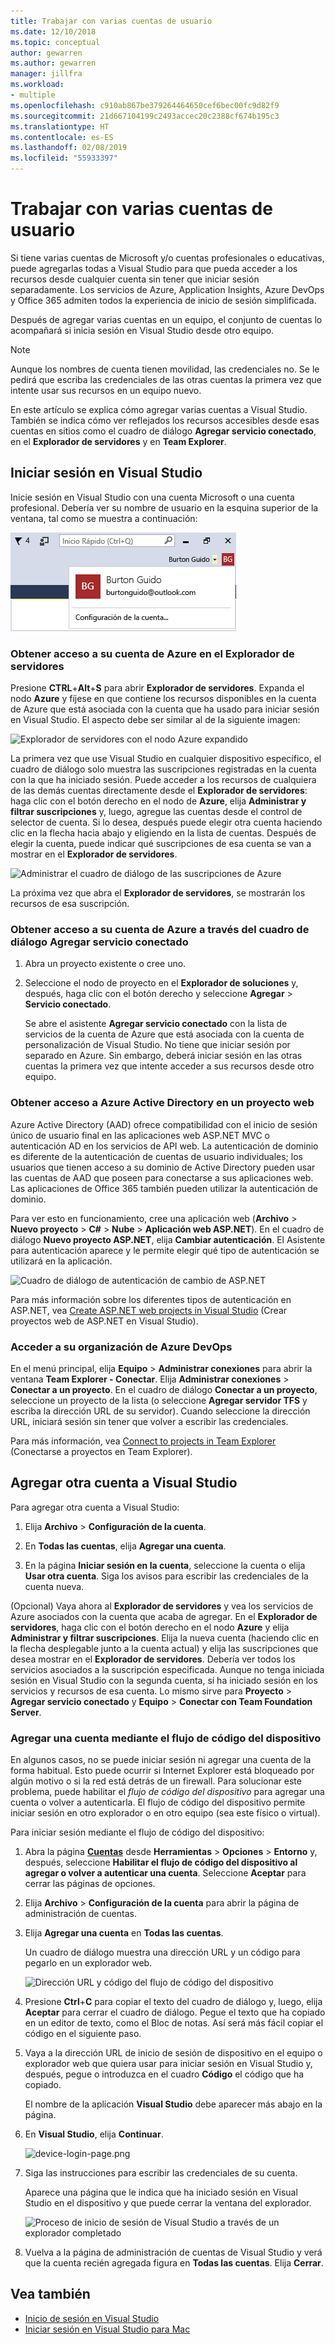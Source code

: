 ```yaml
---
title: Trabajar con varias cuentas de usuario
ms.date: 12/10/2018
ms.topic: conceptual
author: gewarren
ms.author: gewarren
manager: jillfra
ms.workload:
- multiple
ms.openlocfilehash: c910ab867be379264464650cef6bec00fc9d82f9
ms.sourcegitcommit: 21d667104199c2493accec20c2388cf674b195c3
ms.translationtype: HT
ms.contentlocale: es-ES
ms.lasthandoff: 02/08/2019
ms.locfileid: "55933397"
---
```

# <a name="work-with-multiple-user-accounts"></a>Trabajar con varias cuentas de usuario

Si tiene varias cuentas de Microsoft y/o cuentas profesionales o educativas, puede agregarlas todas a Visual Studio para que pueda acceder a los recursos desde cualquier cuenta sin tener que iniciar sesión separadamente. Los servicios de Azure, Application Insights, Azure DevOps y Office 365 admiten todos la experiencia de inicio de sesión simplificada.

Después de agregar varias cuentas en un equipo, el conjunto de cuentas lo acompañará si inicia sesión en Visual Studio desde otro equipo.

> [!NOTE]
> Aunque los nombres de cuenta tienen movilidad, las credenciales no. Se le pedirá que escriba las credenciales de las otras cuentas la primera vez que intente usar sus recursos en un equipo nuevo.

En este artículo se explica cómo agregar varias cuentas a Visual Studio. También se indica cómo ver reflejados los recursos accesibles desde esas cuentas en sitios como el cuadro de diálogo **Agregar servicio conectado**, en el **Explorador de servidores** y en **Team Explorer**.

## <a name="sign-in-to-visual-studio"></a>Iniciar sesión en Visual Studio

Inicie sesión en Visual Studio con una cuenta Microsoft o una cuenta profesional. Debería ver su nombre de usuario en la esquina superior de la ventana, tal como se muestra a continuación:

![Usuario actualmente registrado](../ide/media/vs2015_username.png)

### <a name="access-your-azure-account-in-server-explorer"></a>Obtener acceso a su cuenta de Azure en el Explorador de servidores

Presione **CTRL**+**Alt**+**S** para abrir **Explorador de servidores**. Expanda el nodo **Azure** y fíjese en que contiene los recursos disponibles en la cuenta de Azure que está asociada con la cuenta que ha usado para iniciar sesión en Visual Studio. El aspecto debe ser similar al de la siguiente imagen:

![Explorador de servidores con el nodo Azure expandido](../ide/media/work-with-multiple-user-accounts/server-explorer.png)

La primera vez que use Visual Studio en cualquier dispositivo específico, el cuadro de diálogo solo muestra las suscripciones registradas en la cuenta con la que ha iniciado sesión. Puede acceder a los recursos de cualquiera de las demás cuentas directamente desde el **Explorador de servidores**: haga clic con el botón derecho en el nodo de **Azure**, elija **Administrar y filtrar suscripciones** y, luego, agregue las cuentas desde el control de selector de cuenta. Si lo desea, después puede elegir otra cuenta haciendo clic en la flecha hacia abajo y eligiendo en la lista de cuentas. Después de elegir la cuenta, puede indicar qué suscripciones de esa cuenta se van a mostrar en el **Explorador de servidores**.

![Administrar el cuadro de diálogo de las suscripciones de Azure](../ide/media/vs2015_manage_subs.png)

La próxima vez que abra el **Explorador de servidores**, se mostrarán los recursos de esa suscripción.

### <a name="access-your-azure-account-via-add-connected-service-dialog"></a>Obtener acceso a su cuenta de Azure a través del cuadro de diálogo Agregar servicio conectado

1. Abra un proyecto existente o cree uno.

1. Seleccione el nodo de proyecto en el **Explorador de soluciones** y, después, haga clic con el botón derecho y seleccione **Agregar** > **Servicio conectado**.

   Se abre el asistente **Agregar servicio conectado** con la lista de servicios de la cuenta de Azure que está asociada con la cuenta de personalización de Visual Studio. No tiene que iniciar sesión por separado en Azure. Sin embargo, deberá iniciar sesión en las otras cuentas la primera vez que intente acceder a sus recursos desde otro equipo.

### <a name="access-azure-active-directory-in-a-web-project"></a>Obtener acceso a Azure Active Directory en un proyecto web

Azure Active Directory (AAD) ofrece compatibilidad con el inicio de sesión único de usuario final en las aplicaciones web ASP.NET MVC o autenticación AD en los servicios de API web. La autenticación de dominio es diferente de la autenticación de cuentas de usuario individuales; los usuarios que tienen acceso a su dominio de Active Directory pueden usar las cuentas de AAD que poseen para conectarse a sus aplicaciones web. Las aplicaciones de Office 365 también pueden utilizar la autenticación de dominio.

Para ver esto en funcionamiento, cree una aplicación web (**Archivo** > **Nuevo proyecto** > **C#** > **Nube** > **Aplicación web ASP.NET**). En el cuadro de diálogo **Nuevo proyecto ASP.NET**, elija **Cambiar autenticación**. El Asistente para autenticación aparece y le permite elegir qué tipo de autenticación se utilizará en la aplicación.

![Cuadro de diálogo de autenticación de cambio de ASP.NET](../ide/media/vs2015_change_authentication.png)

Para más información sobre los diferentes tipos de autenticación en ASP.NET, vea [Create ASP.NET web projects in Visual Studio](/aspnet/visual-studio/overview/2013/creating-web-projects-in-visual-studio#authentication-methods) (Crear proyectos web de ASP.NET en Visual Studio).

### <a name="access-your-azure-devops-organization"></a>Acceder a su organización de Azure DevOps

En el menú principal, elija **Equipo** > **Administrar conexiones** para abrir la ventana **Team Explorer - Conectar**. Elija **Administrar conexiones** > **Conectar a un proyecto**. En el cuadro de diálogo **Conectar a un proyecto**, seleccione un proyecto de la lista (o seleccione **Agregar servidor TFS** y escriba la dirección URL de su servidor). Cuando seleccione la dirección URL, iniciará sesión sin tener que volver a escribir las credenciales.

Para más información, vea [Connect to projects in Team Explorer](connect-team-project.md) (Conectarse a proyectos en Team Explorer).

## <a name="add-an-additional-account-to-visual-studio"></a>Agregar otra cuenta a Visual Studio

Para agregar otra cuenta a Visual Studio:

1. Elija **Archivo** > **Configuración de la cuenta**.

1. En **Todas las cuentas**, elija **Agregar una cuenta**.

1. En la página **Iniciar sesión en la cuenta**, seleccione la cuenta o elija **Usar otra cuenta**. Siga los avisos para escribir las credenciales de la cuenta nueva.

(Opcional) Vaya ahora al **Explorador de servidores** y vea los servicios de Azure asociados con la cuenta que acaba de agregar. En el **Explorador de servidores**, haga clic con el botón derecho en el nodo **Azure** y elija **Administrar y filtrar suscripciones**. Elija la nueva cuenta (haciendo clic en la flecha desplegable junto a la cuenta actual) y elija las suscripciones que desea mostrar en el **Explorador de servidores**. Debería ver todos los servicios asociados a la suscripción especificada. Aunque no tenga iniciada sesión en Visual Studio con la segunda cuenta, sí ha iniciado sesión en los servicios y recursos de esa cuenta. Lo mismo sirve para **Proyecto** > **Agregar servicio conectado** y **Equipo** > **Conectar con Team Foundation Server**.

### <a name="add-an-account-using-device-code-flow"></a>Agregar una cuenta mediante el flujo de código del dispositivo

En algunos casos, no se puede iniciar sesión ni agregar una cuenta de la forma habitual. Esto puede ocurrir si Internet Explorer está bloqueado por algún motivo o si la red está detrás de un firewall. Para solucionar este problema, puede habilitar el *flujo de código del dispositivo* para agregar una cuenta o volver a autenticarla. El flujo de código del dispositivo permite iniciar sesión en otro explorador o en otro equipo (sea este físico o virtual).

Para iniciar sesión mediante el flujo de código del dispositivo:

1. Abra la página [ **Cuentas**](reference/accounts-environment-options-dialog-box.md) desde **Herramientas** > **Opciones** > **Entorno** y, después, seleccione **Habilitar el flujo de código del dispositivo al agregar o volver a autenticar una cuenta**. Seleccione **Aceptar** para cerrar las páginas de opciones.

1. Elija **Archivo** > **Configuración de la cuenta** para abrir la página de administración de cuentas.

1. Elija **Agregar una cuenta** en **Todas las cuentas**.

   Un cuadro de diálogo muestra una dirección URL y un código para pegarlo en un explorador web.

   ![Dirección URL y código del flujo de código del dispositivo](media/work-with-multiple-user-accounts/device-login-code.png)

1. Presione **Ctrl**+**C** para copiar el texto del cuadro de diálogo y, luego, elija **Aceptar** para cerrar el cuadro de diálogo. Pegue el texto que ha copiado en un editor de texto, como el Bloc de notas. Así será más fácil copiar el código en el siguiente paso.

1. Vaya a la dirección URL de inicio de sesión de dispositivo en el equipo o explorador web que quiera usar para iniciar sesión en Visual Studio y, después, pegue o introduzca en el cuadro **Código** el código que ha copiado.

   El nombre de la aplicación **Visual Studio** debe aparecer más abajo en la página.

1. En **Visual Studio**, elija **Continuar**.

   ![device-login-page.png](media/work-with-multiple-user-accounts/device-login-page.png)

1. Siga las instrucciones para escribir las credenciales de su cuenta.

   Aparece una página que le indica que ha iniciado sesión en Visual Studio en el dispositivo y que puede cerrar la ventana del explorador.

   ![Proceso de inicio de sesión de Visual Studio a través de un explorador completado](media/work-with-multiple-user-accounts/sign-in-browser-complete.png)

1. Vuelva a la página de administración de cuentas de Visual Studio y verá que la cuenta recién agregada figura en **Todas las cuentas**. Elija **Cerrar**.

## <a name="see-also"></a>Vea también

- [Inicio de sesión en Visual Studio](signing-in-to-visual-studio.md)
- [Iniciar sesión en Visual Studio para Mac](/visualstudio/mac/signing-in)
